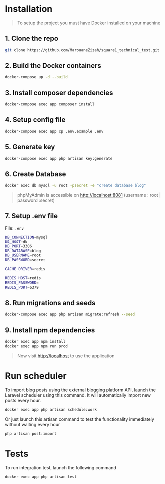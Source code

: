 # Installation

> To setup the project you must have Docker installed on your machine

## 1. Clone the repo
```bash
git clone https://github.com/MarouaneZizah/square1_technical_test.git
```

## 2. Build the Docker containers
```bash
docker-compose up -d --build
```

## 3. Install composer dependencies
```bash
docker-compose exec app composer install
```

## 4. Setup config file
```bash
docker-compose exec app cp .env.example .env
```

## 5. Generate key
```bash
docker-compose exec app php artisan key:generate
```

## 6. Create Database
```bash
docker exec db mysql -u root -psecret -e "create database blog"
```

>phpMyAdmin is accessible on [http://localhost:8081](http://localhost:8081) (username : root |  password :secret)


## 7. Setup .env file
File: `.env`
```bash
DB_CONNECTION=mysql
DB_HOST=db
DB_PORT=3306
DB_DATABASE=blog
DB_USERNAME=root
DB_PASSWORD=secret

CACHE_DRIVER=redis

REDIS_HOST=redis
REDIS_PASSWORD=
REDIS_PORT=6379
```

## 8. Run migrations and seeds
```bash
docker-compose exec app php artisan migrate:refresh --seed
```

## 9. Install npm dependencies
```bash
docker exec app npm install
docker exec app npm run prod
```

>Now visit [http://localhost](http://localhost) to use the application

# Run scheduler
To import blog posts using the external blogging platform API, launch the Laravel scheduler using this command. It will automatically import new posts every hour.

```bash
docker exec app php artisan schedule:work
```

Or just launch this artisan command to test the functionality immediately without waiting every hour
```bash
php artisan post:import
```

# Tests

To run integration test, launch the following command
```bash
docker exec app php artisan test
```
